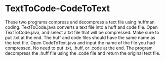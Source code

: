 # TextToCode-CodeToText
These two programs compress and decompress a text file using huffman coding.
TextToCode.java converts a text file into a huff and code file.
Open TextToCode.java, and select a txt file that will be compressed. Make sure to put .txt at the end.
The huff and code files should have the same name as the text file.
Open CodeToText.java and input the name of the file you had compressed. No need to put .txt, .huff, or .code at the end.
The program decompress the .huff file using the .code file and return the original text file.
